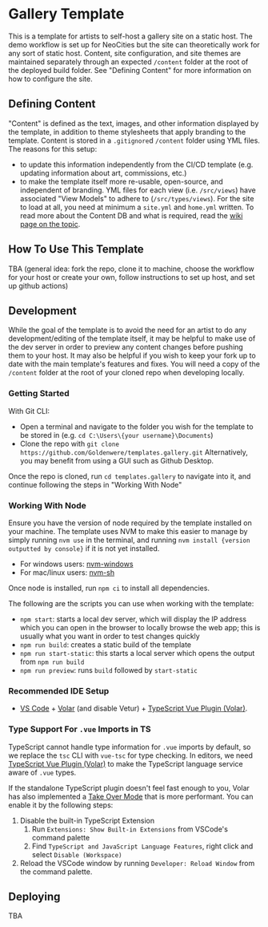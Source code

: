 # Gallery Template

This is a template for artists to self-host a gallery site on a static host.
The demo workflow is set up for NeoCities but the site can theoretically work for any sort of static host.
Content, site configuration, and site themes are maintained separately through an expected `/content` folder at the root of the deployed build folder.
See "Defining Content" for more information on how to configure the site.

## Defining Content
"Content" is defined as the text, images, and other information displayed by the template, in addition to theme stylesheets that apply branding to the template.
Content is stored in a `.gitignore`d `/content` folder using YML files. The reasons for this setup:
- to update this information independently from the CI/CD template (e.g. updating information about art, commissions, etc.) 
- to make the template itself more re-usable, open-source, and independent of branding.
YML files for each view (i.e. `/src/views`) have associated "View Models" to adhere to (`/src/types/views`).
For the site to load at all, you need at minimum a `site.yml` and `home.yml` written.
To read more about the Content DB and what is required, read the [wiki page on the topic](https://github.com/Goldenwere/templates.gallery/wiki/Content-DB).

## How To Use This Template
TBA (general idea: fork the repo, clone it to machine, choose the workflow for your host or create your own, follow instructions to set up host, and set up github actions)

## Development

While the goal of the template is to avoid the need for an artist to do any development/editing of the template itself,
it may be helpful to make use of the dev server in order to preview any content changes before pushing them to your host.
It may also be helpful if you wish to keep your fork up to date with the main template's features and fixes.
You will need a copy of the `/content` folder at the root of your cloned repo when developing locally.

### Getting Started
With Git CLI:
- Open a terminal and navigate to the folder you wish for the template to be stored in (e.g. `cd C:\Users\{your username}\Documents`)
- Clone the repo with `git clone https://github.com/Goldenwere/templates.gallery.git`
Alternatively, you may benefit from using a GUI such as Github Desktop.

Once the repo is cloned, run `cd templates.gallery` to navigate into it, and continue following the steps in "Working With Node"

### Working With Node
Ensure you have the version of node required by the template installed on your machine. The template uses NVM to make this easier to manage by simply running `nvm use` in the terminal, and running `nvm install {version outputted by console}` if it is not yet installed.
- For windows users: [nvm-windows](https://github.com/coreybutler/nvm-windows#install-nvm-windows)
- For mac/linux users: [nvm-sh](https://github.com/nvm-sh/nvm#installing-and-updating)

Once node is installed, run `npm ci` to install all dependencies.

The following are the scripts you can use when working with the template:
- `npm start`: starts a local dev server, which will display the IP address which you can open in the browser to locally browse the web app; this is usually what you want in order to test changes quickly
- `npm run build`: creates a static build of the template
- `npm run start-static`: this starts a local server which opens the output from `npm run build`
- `npm run preview`: runs `build` followed by `start-static`

### Recommended IDE Setup

- [VS Code](https://code.visualstudio.com/) + [Volar](https://marketplace.visualstudio.com/items?itemName=Vue.volar) (and disable Vetur) + [TypeScript Vue Plugin (Volar)](https://marketplace.visualstudio.com/items?itemName=Vue.vscode-typescript-vue-plugin).

### Type Support For `.vue` Imports in TS

TypeScript cannot handle type information for `.vue` imports by default, so we replace the `tsc` CLI with `vue-tsc` for type checking. In editors, we need [TypeScript Vue Plugin (Volar)](https://marketplace.visualstudio.com/items?itemName=Vue.vscode-typescript-vue-plugin) to make the TypeScript language service aware of `.vue` types.

If the standalone TypeScript plugin doesn't feel fast enough to you, Volar has also implemented a [Take Over Mode](https://github.com/johnsoncodehk/volar/discussions/471#discussioncomment-1361669) that is more performant. You can enable it by the following steps:

1. Disable the built-in TypeScript Extension
   1. Run `Extensions: Show Built-in Extensions` from VSCode's command palette
   2. Find `TypeScript and JavaScript Language Features`, right click and select `Disable (Workspace)`
2. Reload the VSCode window by running `Developer: Reload Window` from the command palette.

## Deploying

TBA
